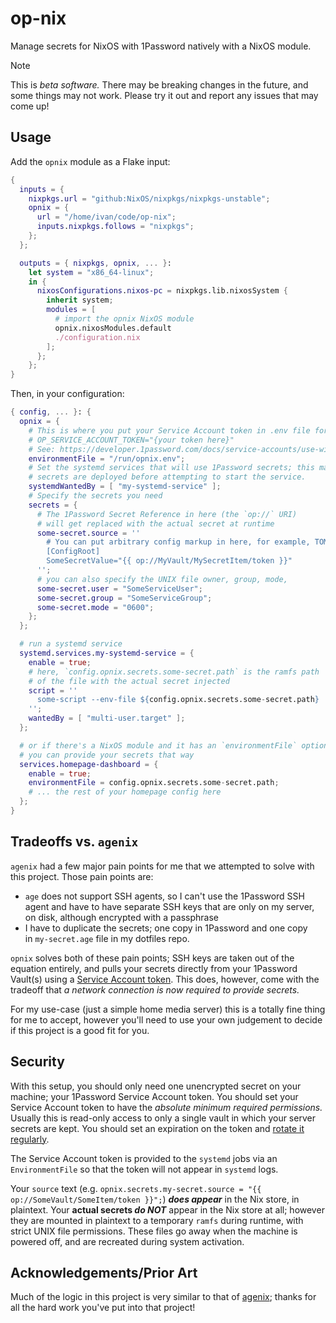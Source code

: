 # op-nix

Manage secrets for NixOS with 1Password natively with a NixOS module.

> [!NOTE]
> This is _beta software._ There may be breaking changes in the future, and some things may not work.
> Please try it out and report any issues that may come up!

## Usage

Add the `opnix` module as a Flake input:

```nix
{
  inputs = {
    nixpkgs.url = "github:NixOS/nixpkgs/nixpkgs-unstable";
    opnix = {
      url = "/home/ivan/code/op-nix";
      inputs.nixpkgs.follows = "nixpkgs";
    };
  };

  outputs = { nixpkgs, opnix, ... }:
    let system = "x86_64-linux";
    in {
      nixosConfigurations.nixos-pc = nixpkgs.lib.nixosSystem {
        inherit system;
        modules = [
          # import the opnix NixOS module
          opnix.nixosModules.default
          ./configuration.nix
        ];
      };
    };
}
```

Then, in your configuration:

```nix
{ config, ... }: {
  opnix = {
    # This is where you put your Service Account token in .env file format, e.g.
    # OP_SERVICE_ACCOUNT_TOKEN="{your token here}"
    # See: https://developer.1password.com/docs/service-accounts/use-with-1password-cli/#get-started
    environmentFile = "/run/opnix.env";
    # Set the systemd services that will use 1Password secrets; this makes them wait until
    # secrets are deployed before attempting to start the service.
    systemdWantedBy = [ "my-systemd-service" ];
    # Specify the secrets you need
    secrets = {
      # The 1Password Secret Reference in here (the `op://` URI)
      # will get replaced with the actual secret at runtime
      some-secret.source = ''
        # You can put arbitrary config markup in here, for example, TOML config
        [ConfigRoot]
        SomeSecretValue="{{ op://MyVault/MySecretItem/token }}"
      '';
      # you can also specify the UNIX file owner, group, mode,
      some-secret.user = "SomeServiceUser";
      some-secret.group = "SomeServiceGroup";
      some-secret.mode = "0600";
    };
  };

  # run a systemd service
  systemd.services.my-systemd-service = {
    enable = true;
    # here, `config.opnix.secrets.some-secret.path` is the ramfs path
    # of the file with the actual secret injected
    script = ''
      some-script --env-file ${config.opnix.secrets.some-secret.path}
    '';
    wantedBy = [ "multi-user.target" ];
  };

  # or if there's a NixOS module and it has an `environmentFile` option,
  # you can provide your secrets that way
  services.homepage-dashboard = {
    enable = true;
    environmentFile = config.opnix.secrets.some-secret.path;
    # ... the rest of your homepage config here
  };
}
```

## Tradeoffs vs. `agenix`

`agenix` had a few major pain points for me that we attempted to solve with this project. Those pain points are:

- `age` does not support SSH agents, so I can't use the 1Password SSH agent and have to have separate SSH keys that are only on my server, on disk, although encrypted with a passphrase
- I have to duplicate the secrets; one copy in 1Password and one copy in `my-secret.age` file in my dotfiles repo.

`opnix` solves both of these pain points; SSH keys are taken out of the equation entirely, and pulls your secrets directly from your 1Password Vault(s)
using a [Service Account token](https://developer.1password.com/docs/service-accounts/). This does, however, come with the tradeoff that
_a network connection is now required to provide secrets._

For my use-case (just a simple home media server) this is a totally fine thing for me to accept,
however you'll need to use your own judgement to decide if this project is a good fit for you.

## Security

With this setup, you should only need one unencrypted secret on your machine; your 1Password Service Account token.
You should set your Service Account token to have the _absolute minimum required permissions._ Usually this is read-only
access to only a single vault in which your server secrets are kept. You should set an expiration on the token and
[rotate it regularly](https://developer.1password.com/docs/service-accounts/manage-service-accounts/#rotate-token).

The Service Account token is provided to the `systemd` jobs via an `EnvironmentFile` so that the token will not appear in `systemd` logs.

Your `source` text (e.g. `opnix.secrets.my-secret.source = "{{ op://SomeVault/SomeItem/token }}";`) _**does appear**_ in the Nix store, in plaintext.
Your **actual secrets _do NOT_** appear in the Nix store at all; however they are mounted in plaintext to a temporary `ramfs` during runtime, with
strict UNIX file permissions. These files go away when the machine is powered off, and are recreated during system activation.

## Acknowledgements/Prior Art

Much of the logic in this project is very similar to that of [agenix](https://github.com/ryantm/agenix); thanks for all the hard work you've put into that project!
